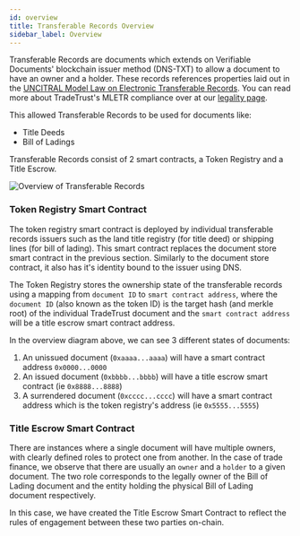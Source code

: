 ```yaml
---
id: overview
title: Transferable Records Overview
sidebar_label: Overview
---
```


Transferable Records are documents which extends on Verifiable Documents' blockchain issuer method (DNS-TXT) to allow a document to have an owner and a holder. These records references properties laid out in the [UNCITRAL Model Law on Electronic Transferable Records](https://uncitral.un.org/sites/uncitral.un.org/files/media-documents/uncitral/en/mletr_ebook_e.pdf). You can read more about TradeTrust's MLETR compliance over at our [legality page](https://www.tradetrust.io/legality).

This allowed Transferable Records to be used for documents like:

- Title Deeds
- Bill of Ladings

Transferable Records consist of 2 smart contracts, a Token Registry and a Title Escrow.

![Overview of Transferable Records](/docs/topics/introduction/transferable-records/overview.png)

### Token Registry Smart Contract

The token registry smart contract is deployed by individual transferable records issuers such as the land title registry (for title deed) or shipping lines (for bill of lading). This smart contract replaces the document store smart contract in the previous section. Similarly to the document store contract, it also has it's identity bound to the issuer using DNS.

The Token Registry stores the ownership state of the transferable records using a mapping from `document ID` to `smart contract address`, where the `document ID` (also known as the token ID) is the target hash (and merkle root) of the individual TradeTrust document and the `smart contract address` will be a title escrow smart contract address.

In the overview diagram above, we can see 3 different states of documents:

1. An unissued document (`0xaaaa...aaaa`) will have a smart contract address `0x0000...0000`
2. An issued document (`0xbbbb...bbbb`) will have a title escrow smart contract (ie `0x8888...8888`)
3. A surrendered document (`0xcccc...cccc`) will have a smart contract address which is the token registry's address (ie `0x5555...5555`)

### Title Escrow Smart Contract

There are instances where a single document will have multiple owners, with clearly defined roles to protect one from another. In the case of trade finance, we observe that there are usually an `owner` and a `holder` to a given document. The two role corresponds to the legally owner of the Bill of Lading document and the entity holding the physical Bill of Lading document respectively.

In this case, we have created the Title Escrow Smart Contract to reflect the rules of engagement between these two parties on-chain.
